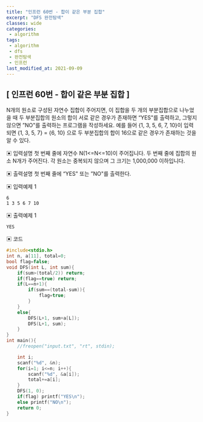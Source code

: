 ```yaml
---
title: "인프런 60번 - 합이 같은 부분 집합"
excerpt: "DFS 완전탐색"
classes: wide
categories:
 - algorithm
tags:
 - algorithm
 - dfs
 - 완전탐색
 - 인프런
last_modified_at: 2021-09-09
---
```


## [ 인프런 60번 - 합이 같은 부분 집합 ]

N개의 원소로 구성된 자연수 집합이 주어지면, 이 집합을 두 개의 부분집합으로 나누었을 때
두 부분집합의 원소의 합이 서로 같은 경우가 존재하면 “YES"를 출력하고, 그렇지 않으면
”NO"를 출력하는 프로그램을 작성하세요.
예를 들어 {1, 3, 5, 6, 7, 10}이 입력되면 {1, 3, 5, 7} = {6, 10} 으로 두 부분집합의 합이
16으로 같은 경우가 존재하는 것을 알 수 있다.

▣ 입력설명
첫 번째 줄에 자연수 N(1<=N<=10)이 주어집니다.
두 번째 줄에 집합의 원소 N개가 주어진다. 각 원소는 중복되지 않으며 그 크기는 1,000,000
이하입니다.

▣ 출력설명
첫 번째 줄에 “YES" 또는 ”NO"를 출력한다.

▣ 입력예제 1

```
6
1 3 5 6 7 10
```

▣ 출력예제 1

```
YES
```

▣ 코드

```cpp
#include<stdio.h>
int n, a[11], total=0;
bool flag=false;
void DFS(int L, int sum){
	if(sum>(total/2)) return;
	if(flag==true) return;
	if(L==n+1){
		if(sum==(total-sum)){
			flag=true;
		}		
	}
	else{
		DFS(L+1, sum+a[L]);
		DFS(L+1, sum);
	}
}
int main(){
	//freopen("input.txt", "rt", stdin);

	int i;
	scanf("%d", &n);
	for(i=1; i<=n; i++){
		scanf("%d", &a[i]);
		total+=a[i];
	}
	DFS(1, 0);
	if(flag) printf("YES\n");
	else printf("NO\n");
	return 0;
}
```

